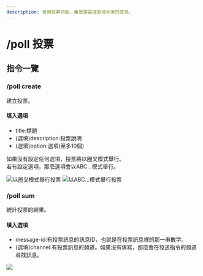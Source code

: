 ```yaml
---
description: 善用投票功能，集思廣益或取得大家的意見。
---
```


# /poll 投票

## 指令一覽

### /poll create

建立投票。

#### 填入選項

* title:標題
* (選填)description:投票說明
* (選填)option:選項(至多10個)

如果沒有設定任何選項，投票將以圈叉模式舉行。\
若有設定選項，那麼選項會以ABC...模式舉行。

![以圈叉模式舉行投票](https://cdn.discordapp.com/attachments/848902789681381416/966009566137548853/unknown.png) ![以ABC...模式舉行投票](https://cdn.discordapp.com/attachments/848902789681381416/966009609418575902/unknown.png)

### /poll sum

統計投票的結果。

#### 填入選項

* message-id:有投票訊息的訊息ID，也就是在投票訊息裡的那一串數字。
* (選填)channel:有投票訊息的頻道。如果沒有填寫，那麼會在發送指令的頻道尋找訊息。

![](https://cdn.discordapp.com/attachments/848902789681381416/966011396137566268/unknown.png)
